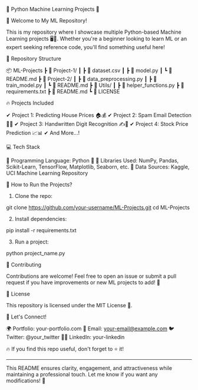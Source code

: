 
🚀 Python Machine Learning Projects 🧠



📌 Welcome to My ML Repository!

This is my repository where I showcase multiple Python-based Machine Learning projects 🖥️🤖. Whether you're a beginner looking to learn ML or an expert seeking reference code, you'll find something useful here!

📂 Repository Structure

📦 ML-Projects
 ┣ 📁 Project-1/
 ┃ ┣ 📜 dataset.csv
 ┃ ┣ 📜 model.py
 ┃ ┗ 📜 README.md
 ┣ 📁 Project-2/
 ┃ ┣ 📜 data_preprocessing.py
 ┃ ┣ 📜 train_model.py
 ┃ ┗ 📜 README.md
 ┣ 📁 Utils/
 ┃ ┣ 📜 helper_functions.py
 ┣ 📜 requirements.txt
 ┣ 📜 README.md
 ┗ 📜 LICENSE

🔥 Projects Included

✔ Project 1: Predicting House Prices 🏠💰
✔ Project 2: Spam Email Detection 📩🚫
✔ Project 3: Handwritten Digit Recognition ✍️🔢
✔ Project 4: Stock Price Prediction 📈📊
✔ And More...!

💻 Tech Stack

🔹 Programming Language: Python 🐍
🔹 Libraries Used: NumPy, Pandas, Scikit-Learn, TensorFlow, Matplotlib, Seaborn, etc.
🔹 Data Sources: Kaggle, UCI Machine Learning Repository

🚀 How to Run the Projects?

1. Clone the repo:

git clone https://github.com/your-username/ML-Projects.git
cd ML-Projects


2. Install dependencies:

pip install -r requirements.txt


3. Run a project:

python project_name.py



🤝 Contributing

Contributions are welcome! Feel free to open an issue or submit a pull request if you have improvements or new ML projects to add! 🚀

📜 License

This repository is licensed under the MIT License 📜.

📢 Let's Connect!

🌍 Portfolio: your-portfolio.com
📧 Email: your-email@example.com
🐦 Twitter: @your_twitter
👨‍💻 LinkedIn: your-linkedin

🔥 If you find this repo useful, don't forget to ⭐ it!


---

This README ensures clarity, engagement, and attractiveness while maintaining a professional touch. Let me know if you want any modifications! 🚀

